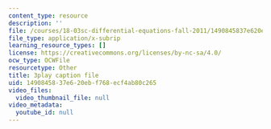 ```yaml
---
content_type: resource
description: ''
file: /courses/18-03sc-differential-equations-fall-2011/1490845837e620ebf768ecf4ab80c265_e3FfmXtkppM.srt
file_type: application/x-subrip
learning_resource_types: []
license: https://creativecommons.org/licenses/by-nc-sa/4.0/
ocw_type: OCWFile
resourcetype: Other
title: 3play caption file
uid: 14908458-37e6-20eb-f768-ecf4ab80c265
video_files:
  video_thumbnail_file: null
video_metadata:
  youtube_id: null
---
```

